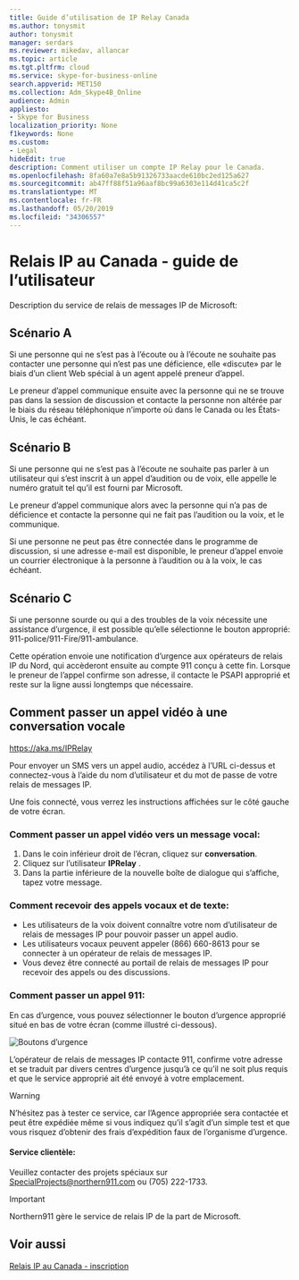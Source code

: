 ```yaml
---
title: Guide d’utilisation de IP Relay Canada
ms.author: tonysmit
author: tonysmit
manager: serdars
ms.reviewer: mikedav, allancar
ms.topic: article
ms.tgt.pltfrm: cloud
ms.service: skype-for-business-online
search.appverid: MET150
ms.collection: Adm_Skype4B_Online
audience: Admin
appliesto:
- Skype for Business
localization_priority: None
f1keywords: None
ms.custom:
- Legal
hideEdit: true
description: Comment utiliser un compte IP Relay pour le Canada.
ms.openlocfilehash: 8fa60a7e8a5b91326733aacde610bc2ed125a627
ms.sourcegitcommit: ab47ff88f51a96aaf8bc99a6303e114d41ca5c2f
ms.translationtype: MT
ms.contentlocale: fr-FR
ms.lasthandoff: 05/20/2019
ms.locfileid: "34306557"
---
```

# <a name="ip-relay-in-canada---user-guide"></a>Relais IP au Canada - guide de l’utilisateur

Description du service de relais de messages IP de Microsoft:

## <a name="scenario-a"></a>Scénario A
Si une personne qui ne s’est pas à l’écoute ou à l’écoute ne souhaite pas contacter une personne qui n’est pas une déficience, elle «discute» par le biais d’un client Web spécial à un agent appelé preneur d’appel.

Le preneur d’appel communique ensuite avec la personne qui ne se trouve pas dans la session de discussion et contacte la personne non altérée par le biais du réseau téléphonique n’importe où dans le Canada ou les États-Unis, le cas échéant.

## <a name="scenario-b"></a>Scénario B
Si une personne qui ne s’est pas à l’écoute ne souhaite pas parler à un utilisateur qui s’est inscrit à un appel d’audition ou de voix, elle appelle le numéro gratuit tel qu’il est fourni par Microsoft.

Le preneur d’appel communique alors avec la personne qui n’a pas de déficience et contacte la personne qui ne fait pas l’audition ou la voix, et le communique.

Si une personne ne peut pas être connectée dans le programme de discussion, si une adresse e-mail est disponible, le preneur d’appel envoie un courrier électronique à la personne à l’audition ou à la voix, le cas échéant.

## <a name="scenario-c"></a>Scénario C
Si une personne sourde ou qui a des troubles de la voix nécessite une assistance d’urgence, il est possible qu’elle sélectionne le bouton approprié: 911-police/911-Fire/911-ambulance.

Cette opération envoie une notification d’urgence aux opérateurs de relais IP du Nord, qui accèderont ensuite au compte 911 conçu à cette fin. Lorsque le preneur de l’appel confirme son adresse, il contacte le PSAPI approprié et reste sur la ligne aussi longtemps que nécessaire.

## <a name="how-to-place-a-text-chat-to-voice-call"></a>Comment passer un appel vidéo à une conversation vocale

https://aka.ms/IPRelay

Pour envoyer un SMS vers un appel audio, accédez à l’URL ci-dessus et connectez-vous à l’aide du nom d’utilisateur et du mot de passe de votre relais de messages IP.

Une fois connecté, vous verrez les instructions affichées sur le côté gauche de votre écran.

### <a name="how-to-make-a-text-to-voice-call"></a>Comment passer un appel vidéo vers un message vocal:
1. Dans le coin inférieur droit de l’écran, cliquez sur **conversation**.
2. Cliquez sur l’utilisateur **IPRelay** .
3. Dans la partie inférieure de la nouvelle boîte de dialogue qui s’affiche, tapez votre message.

### <a name="how-to-receive-a-voice-to-text-call"></a>Comment recevoir des appels vocaux et de texte:
- Les utilisateurs de la voix doivent connaître votre nom d’utilisateur de relais de messages IP pour pouvoir passer un appel audio.
- Les utilisateurs vocaux peuvent appeler (866) 660-8613 pour se connecter à un opérateur de relais de messages IP.
- Vous devez être connecté au portail de relais de messages IP pour recevoir des appels ou des discussions.

### <a name="how-to-place-a-911-call"></a>Comment passer un appel 911:
En cas d’urgence, vous pouvez sélectionner le bouton d’urgence approprié situé en bas de votre écran (comme illustré ci-dessous).

![Boutons d’urgence](../images/ip-relay-emergency-buttons.png)

L’opérateur de relais de messages IP contacte 911, confirme votre adresse et se traduit par divers centres d’urgence jusqu’à ce qu’il ne soit plus requis et que le service approprié ait été envoyé à votre emplacement.

> [!WARNING]
> N’hésitez pas à tester ce service, car l’Agence appropriée sera contactée et peut être expédiée même si vous indiquez qu’il s’agit d’un simple test et que vous risquez d’obtenir des frais d’expédition faux de l’organisme d’urgence.

#### <a name="customer-support"></a>Service clientèle:
Veuillez contacter des projets spéciaux sur [SpecialProjects@northern911.com](mailto:specialprojects@northern911.com) ou (705) 222-1733.

> [!IMPORTANT]
> Northern911 gère le service de relais IP de la part de Microsoft.

## <a name="related-topics"></a>Voir aussi

[Relais IP au Canada - inscription](ip-relay-canada-email-signup.md)






